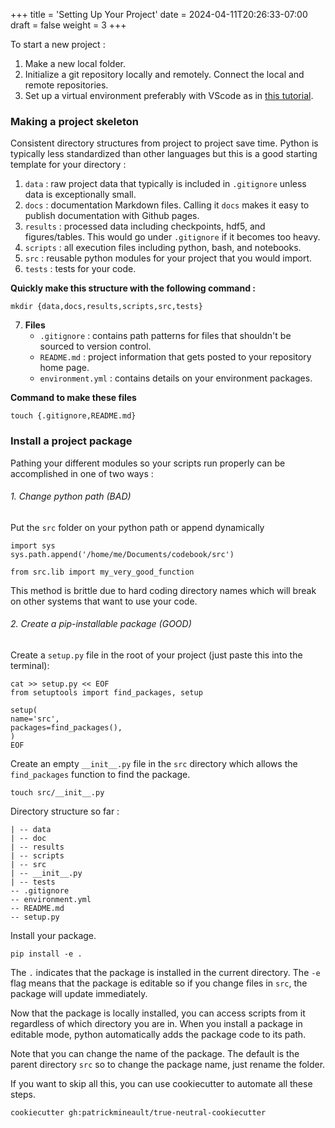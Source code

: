 +++
title = 'Setting Up Your Project'
date = 2024-04-11T20:26:33-07:00
draft = false
weight = 3
+++

To start a new project :

1. Make a new local folder.
2. Initialize a git repository locally and remotely. Connect the local and remote repositories.
3. Set up a virtual environment preferably with VScode as in [this tutorial](https://code.visualstudio.com/docs/python/environments).

### Making a project skeleton

Consistent directory structures from project to project save time. Python is typically less standardized than other languages but this is a good starting template for your directory :

1. `data` : raw project data that typically is included in `.gitignore` unless data is exceptionally small.
2. `docs` : documentation Markdown files. Calling it `docs` makes it easy to publish documentation with Github pages.
3. `results` : processed data including checkpoints, hdf5, and figures/tables. This would go under `.gitignore` if it becomes too heavy.
4. `scripts` : all execution files including python, bash, and notebooks.
5. `src` : reusable python modules for your project that you would import.
6. `tests` : tests for your code.

**Quickly make this structure with the following command :**

    mkdir {data,docs,results,scripts,src,tests}

7. **Files**
    - `.gitignore` : contains path patterns for files that shouldn't be sourced to version control.
    - `README.md` : project information that gets posted to your repository home page.
    - `environment.yml` : contains details on your environment packages.

**Command to make these files**

    touch {.gitignore,README.md}

### Install a project package

Pathing your different modules so your scripts run properly can be accomplished in one of two ways :

###### 1. Change python path (BAD)

Put the `src` folder on your python path or append dynamically

    import sys
    sys.path.append('/home/me/Documents/codebook/src')

    from src.lib import my_very_good_function

This method is brittle due to hard coding directory names which will break on other systems that want to use your code.

###### 2. Create a pip-installable package (GOOD)

Create a `setup.py` file in the root of your project (just paste this into the terminal):

    cat >> setup.py << EOF
    from setuptools import find_packages, setup

    setup(
    name='src',
    packages=find_packages(),
    )
    EOF

Create an empty `__init__.py` file in the `src` directory which allows the `find_packages` function to find the package.

    touch src/__init__.py

Directory structure so far :

    | -- data
    | -- doc
    | -- results
    | -- scripts
    | -- src
    | -- __init__.py
    | -- tests
    -- .gitignore
    -- environment.yml
    -- README.md
    -- setup.py

Install your package.

    pip install -e .

The `.` indicates that the package is installed in the current directory. The `-e` flag means that the package is editable so if you change files in `src`, the package will update immediately.

Now that the package is locally installed, you can access scripts from it regardless of which directory you are in. When you install a package in editable mode, python automatically adds the package code to its path.

Note that you can change the name of the package. The default is the parent directory `src` so to change the package name, just rename the folder.

If you want to skip all this, you can use cookiecutter to automate all these steps.

    cookiecutter gh:patrickmineault/true-neutral-cookiecutter
